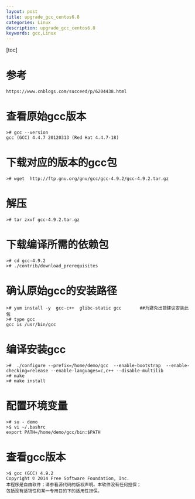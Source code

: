 ```yaml
---
layout: post
title: upgrade_gcc_centos6.8
categories: Linux
description: upgrade_gcc_centos6.8
keywords: gcc,Linux
---
```


[toc]
# 参考
```
https://www.cnblogs.com/succeed/p/6204438.html
```

# 查看原始gcc版本
```
># gcc --version
gcc (GCC) 4.4.7 20120313 (Red Hat 4.4.7-18)
```

# 下载对应的版本的gcc包
```
># wget  http://ftp.gnu.org/gnu/gcc/gcc-4.9.2/gcc-4.9.2.tar.gz
```

# 解压
```
># tar zxvf gcc-4.9.2.tar.gz
```

# 下载编译所需的依赖包
```
># cd gcc-4.9.2
># ./contrib/download_prerequisites 
```

# 确认原始gcc的安装路径
```
># yum install -y  gcc-c++  glibc-static gcc       ##为避免出错建议安装此包
># type gcc
gcc is /usr/bin/gcc
```

# 编译安装gcc
```
>#  ./configure --prefix=/home/demo/gcc  --enable-bootstrap  --enable-checking=release --enable-languages=c,c++ --disable-multilib
># make
># make install 
```

# 配置环境变量
```
># su - demo
>$ vi ~/.bashrc
export PATH=/home/demo/gcc/bin:$PATH
```

# 查看gcc版本
```
>$ gcc (GCC) 4.9.2
Copyright © 2014 Free Software Foundation, Inc.
本程序是自由软件；请参看源代码的版权声明。本软件没有任何担保；
包括没有适销性和某一专用目的下的适用性担保。
```

